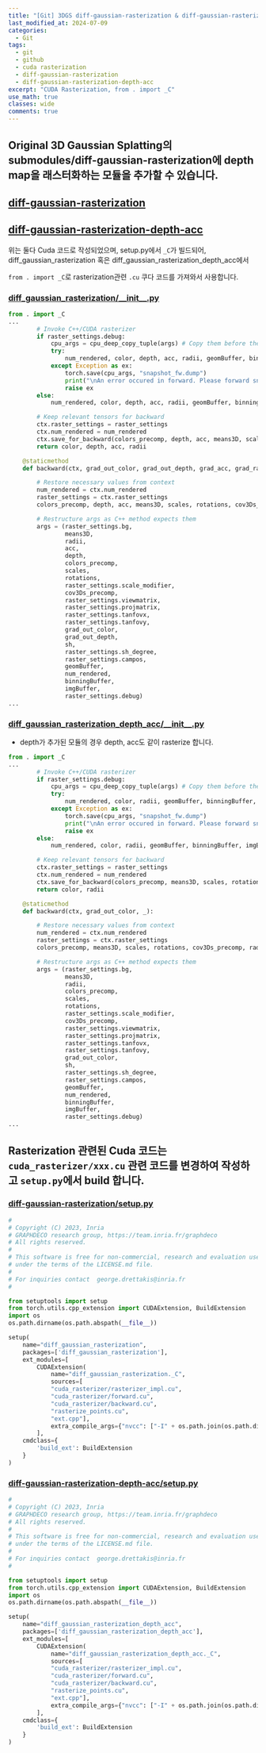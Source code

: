 ```yaml
---
title: "[Git] 3DGS diff-gaussian-rasterization & diff-gaussian-rasterization-depth-acc"
last_modified_at: 2024-07-09
categories:
  - Git
tags:
  - git
  - github
  - cuda rasterization
  - diff-gaussian-rasterization
  - diff-gaussian-rasterization-depth-acc
excerpt: "CUDA Rasterization, from . import _C"
use_math: true
classes: wide
comments: true
---
```


## Original 3D Gaussian Splatting의 submodules/diff-gaussian-rasterization에 depth map을 래스터화하는 모듈을 추가할 수 있습니다.

## [diff-gaussian-rasterization](https://github.com/graphdeco-inria/diff-gaussian-rasterization/tree/59f5f77e3ddbac3ed9db93ec2cfe99ed6c5d121d)

## [diff-gaussian-rasterization-depth-acc](https://github.com/robot0321/diff-gaussian-rasterization-depth-acc/tree/c63d79dc4d59b2965eaf7bada5dda2eae68c08af?tab=readme-ov-file)

위는 둘다 Cuda 코드로 작성되었으며, setup.py에서 `_C`가 빌드되어, diff_gaussian_rasterization 혹은 diff_gaussian_rasterization_depth_acc에서

`from . import _C`로 rasterization관련 `.cu` 쿠다 코드를 가져와서 사용합니다.

### [diff_gaussian_rasterization/\_\_init\_\_.py](https://github.com/robot0321/diff-gaussian-rasterization-depth-acc/blob/c63d79dc4d59b2965eaf7bada5dda2eae68c08af/diff_gaussian_rasterization_depth_acc/__init__.py)

```python
from . import _C
...
        # Invoke C++/CUDA rasterizer
        if raster_settings.debug:
            cpu_args = cpu_deep_copy_tuple(args) # Copy them before they can be corrupted
            try:
                num_rendered, color, depth, acc, radii, geomBuffer, binningBuffer, imgBuffer = _C.rasterize_gaussians(*args)
            except Exception as ex:
                torch.save(cpu_args, "snapshot_fw.dump")
                print("\nAn error occured in forward. Please forward snapshot_fw.dump for debugging.")
                raise ex
        else:
            num_rendered, color, depth, acc, radii, geomBuffer, binningBuffer, imgBuffer = _C.rasterize_gaussians(*args)

        # Keep relevant tensors for backward
        ctx.raster_settings = raster_settings
        ctx.num_rendered = num_rendered
        ctx.save_for_backward(colors_precomp, depth, acc, means3D, scales, rotations, cov3Ds_precomp, radii, sh, geomBuffer, binningBuffer, imgBuffer)
        return color, depth, acc, radii

    @staticmethod
    def backward(ctx, grad_out_color, grad_out_depth, grad_acc, grad_radii):

        # Restore necessary values from context
        num_rendered = ctx.num_rendered
        raster_settings = ctx.raster_settings
        colors_precomp, depth, acc, means3D, scales, rotations, cov3Ds_precomp, radii, sh, geomBuffer, binningBuffer, imgBuffer = ctx.saved_tensors

        # Restructure args as C++ method expects them
        args = (raster_settings.bg,
                means3D, 
                radii,
                acc,
                depth,
                colors_precomp, 
                scales, 
                rotations, 
                raster_settings.scale_modifier, 
                cov3Ds_precomp, 
                raster_settings.viewmatrix, 
                raster_settings.projmatrix, 
                raster_settings.tanfovx, 
                raster_settings.tanfovy, 
                grad_out_color,
                grad_out_depth, 
                sh, 
                raster_settings.sh_degree, 
                raster_settings.campos,
                geomBuffer,
                num_rendered,
                binningBuffer,
                imgBuffer,
                raster_settings.debug)
...
```

### [diff_gaussian_rasterization_depth_acc/\_\_init\_\_.py](https://github.com/graphdeco-inria/diff-gaussian-rasterization/blob/59f5f77e3ddbac3ed9db93ec2cfe99ed6c5d121d/diff_gaussian_rasterization/__init__.py)

- depth가 추가된 모듈의 경우 depth, acc도 같이 rasterize 합니다.


```python
from . import _C
...
        # Invoke C++/CUDA rasterizer
        if raster_settings.debug:
            cpu_args = cpu_deep_copy_tuple(args) # Copy them before they can be corrupted
            try:
                num_rendered, color, radii, geomBuffer, binningBuffer, imgBuffer = _C.rasterize_gaussians(*args)
            except Exception as ex:
                torch.save(cpu_args, "snapshot_fw.dump")
                print("\nAn error occured in forward. Please forward snapshot_fw.dump for debugging.")
                raise ex
        else:
            num_rendered, color, radii, geomBuffer, binningBuffer, imgBuffer = _C.rasterize_gaussians(*args)

        # Keep relevant tensors for backward
        ctx.raster_settings = raster_settings
        ctx.num_rendered = num_rendered
        ctx.save_for_backward(colors_precomp, means3D, scales, rotations, cov3Ds_precomp, radii, sh, geomBuffer, binningBuffer, imgBuffer)
        return color, radii

    @staticmethod
    def backward(ctx, grad_out_color, _):

        # Restore necessary values from context
        num_rendered = ctx.num_rendered
        raster_settings = ctx.raster_settings
        colors_precomp, means3D, scales, rotations, cov3Ds_precomp, radii, sh, geomBuffer, binningBuffer, imgBuffer = ctx.saved_tensors

        # Restructure args as C++ method expects them
        args = (raster_settings.bg,
                means3D, 
                radii, 
                colors_precomp, 
                scales, 
                rotations, 
                raster_settings.scale_modifier, 
                cov3Ds_precomp, 
                raster_settings.viewmatrix, 
                raster_settings.projmatrix, 
                raster_settings.tanfovx, 
                raster_settings.tanfovy, 
                grad_out_color, 
                sh, 
                raster_settings.sh_degree, 
                raster_settings.campos,
                geomBuffer,
                num_rendered,
                binningBuffer,
                imgBuffer,
                raster_settings.debug)
...
```

## Rasterization 관련된 Cuda 코드는 `cuda_rasterizer/xxx.cu` 관련 코드를 변경하여 작성하고 `setup.py`에서 build 합니다.

### [diff-gaussian-rasterization/setup.py](https://github.com/graphdeco-inria/diff-gaussian-rasterization/blob/59f5f77e3ddbac3ed9db93ec2cfe99ed6c5d121d/setup.py)

```python
#
# Copyright (C) 2023, Inria
# GRAPHDECO research group, https://team.inria.fr/graphdeco
# All rights reserved.
#
# This software is free for non-commercial, research and evaluation use 
# under the terms of the LICENSE.md file.
#
# For inquiries contact  george.drettakis@inria.fr
#

from setuptools import setup
from torch.utils.cpp_extension import CUDAExtension, BuildExtension
import os
os.path.dirname(os.path.abspath(__file__))

setup(
    name="diff_gaussian_rasterization",
    packages=['diff_gaussian_rasterization'],
    ext_modules=[
        CUDAExtension(
            name="diff_gaussian_rasterization._C",
            sources=[
            "cuda_rasterizer/rasterizer_impl.cu",
            "cuda_rasterizer/forward.cu",
            "cuda_rasterizer/backward.cu",
            "rasterize_points.cu",
            "ext.cpp"],
            extra_compile_args={"nvcc": ["-I" + os.path.join(os.path.dirname(os.path.abspath(__file__)), "third_party/glm/")]})
        ],
    cmdclass={
        'build_ext': BuildExtension
    }
)
```


### [diff-gaussian-rasterization-depth-acc/setup.py](https://github.com/robot0321/diff-gaussian-rasterization-depth-acc/blob/c63d79dc4d59b2965eaf7bada5dda2eae68c08af/setup.py)

```python
#
# Copyright (C) 2023, Inria
# GRAPHDECO research group, https://team.inria.fr/graphdeco
# All rights reserved.
#
# This software is free for non-commercial, research and evaluation use 
# under the terms of the LICENSE.md file.
#
# For inquiries contact  george.drettakis@inria.fr
#

from setuptools import setup
from torch.utils.cpp_extension import CUDAExtension, BuildExtension
import os
os.path.dirname(os.path.abspath(__file__))

setup(
    name="diff_gaussian_rasterization_depth_acc",
    packages=['diff_gaussian_rasterization_depth_acc'],
    ext_modules=[
        CUDAExtension(
            name="diff_gaussian_rasterization_depth_acc._C",
            sources=[
            "cuda_rasterizer/rasterizer_impl.cu",
            "cuda_rasterizer/forward.cu",
            "cuda_rasterizer/backward.cu",
            "rasterize_points.cu",
            "ext.cpp"],
            extra_compile_args={"nvcc": ["-I" + os.path.join(os.path.dirname(os.path.abspath(__file__)), "third_party/glm/")]})
        ],
    cmdclass={
        'build_ext': BuildExtension
    }
)
```
